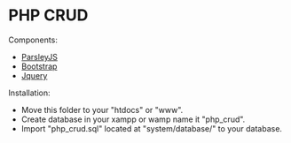 PHP CRUD
========

Components:
  * <a href="http://parsleyjs.org/">ParsleyJS</a>
  * <a href="https://getbootstrap.com/">Bootstrap</a>
  * <a href="https://jquery.com/">Jquery</a>
  
Installation:
  * Move this folder to your "htdocs" or "www".
  * Create database in your xampp or wamp name it "php_crud".
  * Import "php_crud.sql" located at "system/database/" to your database.